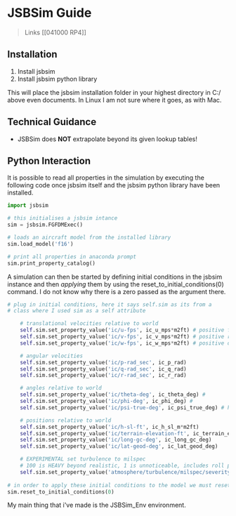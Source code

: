 # JSBSim Guide
> Links [[041000 RP4]]

## Installation
1. Install jsbsim
2. Install jsbsim python library

This will place the jsbsim installation folder in your highest directory in C:/ above even documents. In Linux I am not sure where it goes, as with Mac.

## Technical Guidance
- JSBSim does **NOT** extrapolate beyond its given lookup tables!

## Python Interaction
It is possible to read all properties in the simulation by executing the following code once jsbsim itself and the jsbsim python library have been installed.
```python
import jsbsim

# this initialises a jsbsim intance
sim = jsbsim.FGFDMExec()

# loads an aircraft model from the installed library
sim.load_model('f16')

# print all properties in anaconda prompt
sim.print_property_catalog()
```

A simulation can then be started by defining initial conditions in the jsbsim instance and then *applying* them by using the reset_to_initial_conditions(0) command. I do not know why there is a zero passed as the argument there.

```python
# plug in initial conditions, here it says self.sim as its from a
# class where I used sim as a self attribute

	# translational velocities relative to world
	self.sim.set_property_value('ic/u-fps', ic_u_mps*m2ft) # positive forward
	self.sim.set_property_value('ic/v-fps', ic_v_mps*m2ft) # positive right wing
	self.sim.set_property_value('ic/w-fps', ic_w_mps*m2ft) # positive down

	# angular velocities
	self.sim.set_property_value('ic/p-rad_sec', ic_p_rad)
	self.sim.set_property_value('ic/q-rad_sec', ic_q_rad)
	self.sim.set_property_value('ic/r-rad_sec', ic_r_rad)

	# angles relative to world
	self.sim.set_property_value('ic/theta-deg', ic_theta_deg) # 
	self.sim.set_property_value('ic/phi-deg', ic_phi_deg) # 
	self.sim.set_property_value('ic/psi-true-deg', ic_psi_true_deg) # heading in degrees

	# positions relative to world
	self.sim.set_property_value('ic/h-sl-ft', ic_h_sl_m*m2ft)
	self.sim.set_property_value('ic/terrain-elevation-ft', ic_terrain_elevation_m*m2ft)
	self.sim.set_property_value('ic/long-gc-deg', ic_long_gc_deg)
	self.sim.set_property_value('ic/lat-geod-deg', ic_lat_geod_deg)

	# EXPERIMENTAL set turbulence to milspec
	# 100 is HEAVY beyond realistic, 1 is unnoticeable, includes roll perturbations
	self.sim.set_property_value('atmosphere/turbulence/milspec/severity', turb_severity)    
	
# in order to apply these initial conditions to the model we must reset the model
sim.reset_to_initial_conditions(0)

```

My main thing that i've made is the JSBSim_Env environment.

